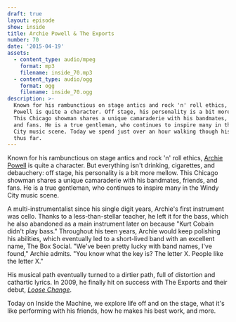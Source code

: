 ```yaml
---
draft: true
layout: episode
show: inside
title: Archie Powell & The Exports
number: 70
date: '2015-04-19'
assets:
  - content_type: audio/mpeg
    format: mp3
    filename: inside_70.mp3
  - content_type: audio/ogg
    format: ogg
    filename: inside_70.ogg
description: >-
  Known for his rambunctious on stage antics and rock 'n' roll ethics, Archie
  Powell is quite a character. Off stage, his personality is a bit more mellow.
  This Chicago showman shares a unique camaraderie with his bandmates, friends,
  and fans. He is a true gentleman, who continues to inspire many in the Windy
  City music scene. Today we spend just over an hour walking though his work
  thus far. 
---
```

Known for his rambunctious on stage antics and rock 'n' roll ethics, [Archie Powell](http://archiepowell.com) is quite a character. But everything isn't drinking, cigarettes, and debauchery: off stage, his personality is a bit more mellow. This Chicago showman shares a unique camaraderie with his bandmates, friends, and fans. He is a true gentleman, who continues to inspire many in the Windy City music scene.

A multi-instrumentalist since his single digit years, Archie's first instrument was cello. Thanks to a less-than-stellar teacher, he left it for the bass, which he also abandoned as a main instrument later on because "Kurt Cobain didn't play bass." Throughout his teen years, Archie would keep polishing his abilities, which eventually led to a short-lived band with an excellent name, The Box Social. "We've been pretty lucky with band names, I've found," Archie admits. "You know what the key is? The letter X. People like the letter X."

His musical path eventually turned to a dirtier path, full of distortion and cathartic lyrics. In 2009, he finally hit on success with The Exports and their debut, *[Loose Change](http://archiepowell.bandcamp.com/album/loose-change-ep)*.

Today on Inside the Machine, we explore life off and on the stage, what it's like performing with his friends, how he makes his best work, and more.